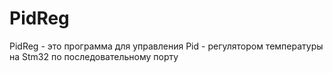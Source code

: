 # PidReg
PidReg - это программа для управления Pid - регулятором температуры на Stm32 по последовательному порту
